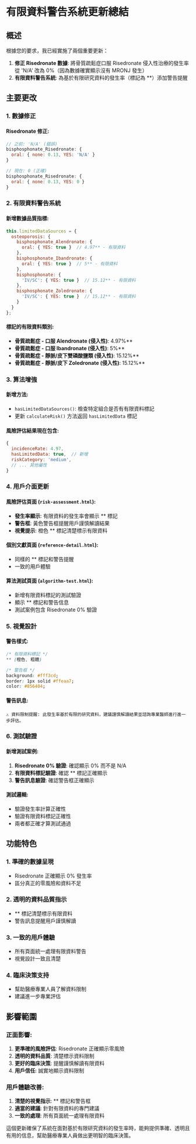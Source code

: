 # 有限資料警告系統更新總結

## 概述
根據您的要求，我已經實施了兩個重要更新：

1. **修正 Risedronate 數據**: 將骨質疏鬆症口服 Risedronate 侵入性治療的發生率從 'N/A' 改為 0%（因為數據確實顯示沒有 MRONJ 發生）
2. **有限資料警告系統**: 為基於有限研究資料的發生率（標記為 **）添加警告提醒

## 主要更改

### 1. 數據修正

#### Risedronate 修正:
```javascript
// 之前: 'N/A' (錯誤)
bisphosphonate_Risedronate: {
  oral: { none: 0.13, YES: 'N/A' }
}

// 現在: 0 (正確)
bisphosphonate_Risedronate: {
  oral: { none: 0.13, YES: 0 }
}
```

### 2. 有限資料警告系統

#### 新增數據品質指標:
```javascript
this.limitedDataSources = {
  osteoporosis: {
    bisphosphonate_Alendronate: {
      oral: { YES: true }  // 4.97** - 有限資料
    },
    bisphosphonate_Ibandronate: {
      oral: { YES: true }  // 5** - 有限資料
    },
    bisphosphonate: {
      'IV/SC': { YES: true }  // 15.12** - 有限資料
    },
    bisphosphonate_Zoledronate: {
      'IV/SC': { YES: true }  // 15.12** - 有限資料
    }
  }
};
```

#### 標記的有限資料類別:
- **骨質疏鬆症 - 口服 Alendronate (侵入性)**: 4.97%**
- **骨質疏鬆症 - 口服 Ibandronate (侵入性)**: 5%**
- **骨質疏鬆症 - 靜脈/皮下雙磷酸鹽類 (侵入性)**: 15.12%**
- **骨質疏鬆症 - 靜脈/皮下 Zoledronate (侵入性)**: 15.12%**

### 3. 算法增強

#### 新增方法:
- `hasLimitedDataSources()`: 檢查特定組合是否有有限資料標記
- 更新 `calculateRisk()` 方法返回 `hasLimitedData` 標記

#### 風險評估結果現在包含:
```javascript
{
  incidenceRate: 4.97,
  hasLimitedData: true,  // 新增
  riskCategory: 'medium',
  // ... 其他屬性
}
```

### 4. 用戶介面更新

#### 風險評估頁面 (`risk-assessment.html`):
- **發生率顯示**: 有限資料的發生率會顯示 ** 標記
- **警告框**: 黃色警告框提醒用戶謹慎解讀結果
- **視覺提示**: 橙色 ** 標記清楚標示有限資料

#### 個別文獻頁面 (`reference-detail.html`):
- 同樣的 ** 標記和警告提醒
- 一致的用戶體驗

#### 算法測試頁面 (`algorithm-test.html`):
- 新增有限資料標記的測試驗證
- 顯示 ** 標記和警告信息
- 測試案例包含 Risedronate 0% 驗證

### 5. 視覺設計

#### 警告樣式:
```css
/* 有限資料標記 */
** (橙色, 粗體)

/* 警告框 */
background: #fff3cd;
border: 1px solid #ffeaa7;
color: #856404;
```

#### 警告訊息:
```
⚠️ 資料限制提醒: 此發生率基於有限的研究資料，建議謹慎解讀結果並諮詢專業醫師進行進一步評估。
```

### 6. 測試驗證

#### 新增測試案例:
1. **Risedronate 0% 驗證**: 確認顯示 0% 而不是 N/A
2. **有限資料標記驗證**: 確認 ** 標記正確顯示
3. **警告訊息驗證**: 確認警告框正確顯示

#### 測試邏輯:
- 驗證發生率計算正確性
- 驗證有限資料標記正確性
- 兩者都正確才算測試通過

## 功能特色

### 1. 準確的數據呈現
- Risedronate 正確顯示 0% 發生率
- 區分真正的零風險和資料不足

### 2. 透明的資料品質指示
- ** 標記清楚標示有限資料
- 警告訊息提醒用戶謹慎解讀

### 3. 一致的用戶體驗
- 所有頁面統一處理有限資料警告
- 視覺設計一致且清楚

### 4. 臨床決策支持
- 幫助醫療專業人員了解資料限制
- 建議進一步專業評估

## 影響範圍

### 正面影響:
1. **更準確的風險評估**: Risedronate 正確顯示零風險
2. **透明的資料品質**: 清楚標示資料限制
3. **更好的臨床決策**: 提醒謹慎解讀有限資料
4. **用戶信任**: 誠實地顯示資料限制

### 用戶體驗改善:
1. **清楚的視覺指示**: ** 標記和警告框
2. **適當的建議**: 針對有限資料的專門建議
3. **一致的處理**: 所有頁面統一處理有限資料

這個更新確保了系統在面對基於有限研究資料的發生率時，能夠提供準確、透明且有用的信息，幫助醫療專業人員做出更明智的臨床決策。

